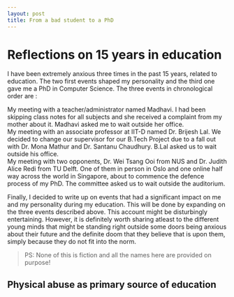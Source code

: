 ```yaml
---
layout: post
title: From a bad student to a PhD 
---
```


Reflections on 15 years in education
====================================

I have been extremely anxious three times in the past 15 years, related to
education. The two first events shaped my personality and the third one gave me a
PhD in Computer Science. The three events in chronological order are :

<div class="message">
My meeting with a teacher/administrator named Madhavi. I had been skipping class
notes for all subjects and she received a complaint from my mother about it.
Madhavi asked me to wait outside her office. 
</div>

<div class="message">
My meeting with an associate professor at IIT-D named Dr. Brijesh Lal. We decided
to change our supervisor for our B.Tech Project due to a fall out with Dr. Mona
Mathur and Dr. Santanu Chaudhury. B.Lal asked us to wait outside his office.
</div>

<div class="message">
My meeting with two opponents, Dr. Wei Tsang Ooi from NUS and Dr. Judith Alice
Redi from TU Delft. One of them in person in Oslo and one online half way across
the world in Singapore, about to commence the defence process of my PhD. The
committee asked us to wait outside the auditorium.
</div>

Finally, I decided to write up on events that had a significant impact on me and
my personality during my education.
 This will be done by expanding on the three events described above.
This account might be disturbingly entertaining. However, it is definitely worth
sharing atleast to the different young minds that might be standing right
outside some
 doors being anxious about their future and the definite doom that they
believe that is upon them, simply because they do not fit into the norm.

> PS: None of this is fiction and all the names here are provided on purpose!

Physical abuse as primary source of education
--------------------------------------------
